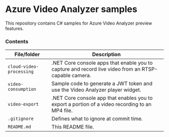 # Azure Video Analyzer samples

This repository contains C# samples for Azure Video Analyzer preview features.

### Contents

| File/folder       | Description                                |
|----------------------|--------------------------------------------|
| `cloud-video-processing` | .NET Core console apps that enable you to capture and record live video from an RTSP-capable camera. |
| `video-consumption`  | Sample code to generate a JWT token and use the Video Analyzer player widget.  |
| `video-export`  |  .NET Core console app that enables you to export a portion of a video recording to an MP4 file.  |
| `.gitignore`         | Defines what to ignore at commit time.     |
| `README.md`          | This README file. |
